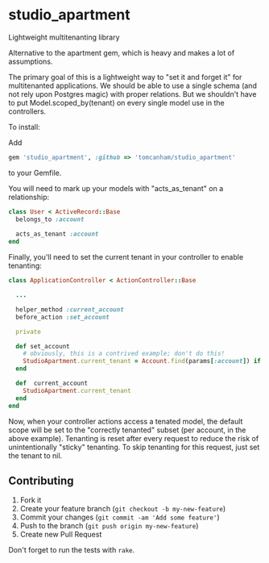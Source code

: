 # studio_apartment
Lightweight multitenanting library

Alternative to the apartment gem, which is heavy and makes a lot of assumptions.

The primary goal of this is a lightweight way to "set it and forget it" for multitenanted applications. We should be able to use a single schema (and not rely upon Postgres magic) with proper relations. But we shouldn't have to put Model.scoped_by(tenant) on every single model use in the controllers.

To install: 

Add 

```ruby
gem 'studio_apartment', :github => 'tomcanham/studio_apartment'
```

to your Gemfile.

You will need to mark up your models with "acts_as_tenant" on a relationship:

```ruby
class User < ActiveRecord::Base
  belongs_to :account
  
  acts_as_tenant :account
end
```

Finally, you'll need to set the current tenant in your controller to enable tenanting:

```ruby
class ApplicationController < ActionController::Base

  ...

  helper_method :current_account
  before_action :set_account

  private

  def set_account
    # obviously, this is a contrived example; don't do this!
    StudioApartment.current_tenant = Account.find(params[:account]) if params[:account].present?
  end

  def  current_account
    StudioApartment.current_tenant
  end
end
```

Now, when your controller actions access a tenated model, the default scope will be set to the "correctly tenanted" subset (per account, in the above example). Tenanting is reset after every request to reduce the risk of unintentionally "sticky" tenanting. To skip tenanting for this request, just set the tenant to nil.

## Contributing

1. Fork it
2. Create your feature branch (`git checkout -b my-new-feature`)
3. Commit your changes (`git commit -am 'Add some feature'`)
4. Push to the branch (`git push origin my-new-feature`)
5. Create new Pull Request

Don't forget to run the tests with `rake`.